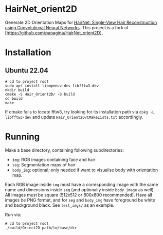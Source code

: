 # HairNet_orient2D
Generate 2D Orientation Maps for [HairNet: Single-View Hair Reconstruction using Convolutional Neural Networks](https://arxiv.org/abs/1806.07467).
This project is a fork of [https://github.com/papagina/HairNet_orient2D].

# Installation
## Ubuntu 22.04
```
# cd to project root
sudo apt install libopencv-dev libfftw3-dev
mkdir build
cmake -S Hair_Orient2D/ -B build
cd build
make
```
If cmake fails to locate fftw3, try looking for its installation path via `dpkg -L libfftw3-dev` and update `Hair_Orient2D/CMakeLists.txt` accordingly.

# Running
Make a base directory, containing following subdirectories:
- `img`: RGB images containing face and hair
- `seg`: Segmentation maps of hair
- `body_img`: optional; only needed if want to visualise body with orientation map.

Each RGB image inside `img` must have a corresponding image with the same name and dimensions inside `seg` (and optionally inside `body_image` as well).
All images must be square (512x512 or 800x800 recommended).
Have all images be PNG format, and for `seg` and `body_img` have foreground be white and background black.
See `test_imgs/` as an example.

Run via:
```
# cd to project root
./build/Orient2D path/to/base/dir
```
